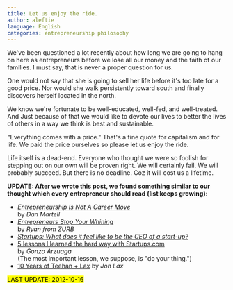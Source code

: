```yaml
---
title: Let us enjoy the ride.
author: aleftie
language: English
categories: entrepreneurship philosophy
---
```

We've been questioned a lot recently about how long we are going to hang on here as entrepreneurs before we lose all our money and the faith of our families. I must say, that is never a proper question for us.

One would not say that she is going to sell her life before it's too late for a good price. Nor would she walk persistently toward south and finally discovers herself located in the north.

We know we're fortunate to be well-educated, well-fed, and well-treated. And Just because of that we would like to devote our lives to better the lives of others in a way we think is best and sustainable.

"Everything comes with a price." That's a fine quote for capitalism and for life. We paid the price ourselves so please let us enjoy the ride.

Life itself is a dead-end. Everyone who thought we were so foolish for stepping out on our own will be proven right. We will certainly fail. We will probably succeed. But there is no deadline. Coz it will cost us a lifetime.

**UPDATE: After we wrote this post, we found something similar to our thought which every entrepreneur should read (list keeps growing):**

* [*Entrepreneurship Is Not A Career Move*](http://www.danmartell.com/entrepreneurship-is-not-a-career-move/
) <br>
by *Dan Martell*
* [*Entrepreneurs Stop Your Whining*
](http://www.zurb.com/article/999/entrepreneurs-stop-your-whining)<br>
by *Ryan from ZURB*
* [*Startups: What does it feel like to be the CEO of a start-up?*
](http://www.quora.com/Startups/What-does-it-feel-like-to-be-the-CEO-of-a-start-up)
* [5 lessons I learned the hard way with Startups.com](http://thenextweb.com/entrepreneur/2012/07/15/5-lessons-i-learned-the-hard-way-with-startups-com/?utm_source=newsletter&utm_medium=email&utm_campaign=daily)<br>
by *Gonzo Arzuaga*<br>
(The most important lesson, we suppose, is "do your thing.")
* [10 Years of Teehan + Lax](http://www.teehanlax.com/blog/10-years-of-teehan-lax/)
by *Jon Lax*

<mark>LAST UPDATE: 2012-10-16</mark>
